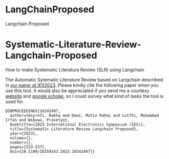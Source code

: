 # LangChainProposed
Langchain Proposed


# Systematic-Literature-Review-Langchain-Proposed
How to make Systematic Literature Review (SLR) using Langchain

The Automatic Sytematic Literature Review based on Langchain described in [our paper at IES2023](https://doi.org/10.1109/IES59143.2023.10242497). 
Please kindly cite the following paper when you use this tool. It would also be appreciated if you send me a courtesy [website](http://s.id/asyrofist) and [google scholar]([https://ponselharian.com/JO8ZMfIe](https://scholar.google.com/citations?user=d0HfC5UAAAAJ&hl=en&oi=ao)), so I could survey what kind of tasks the tool is used for.


```
@INPROCEEDINGS{10242497,
  author={Asyrofi, Rakha and Dewi, Mutia Rahmi and Lutfhi, Muhammad Irfan and Wibowo, Prasetyo},
  booktitle={2023 International Electronics Symposium (IES)}, 
  title={Systematic Literature Review Langchain Proposed}, 
  year={2023},
  volume={},
  number={},
  pages={533-537},
  doi={10.1109/IES59143.2023.10242497}}
```

